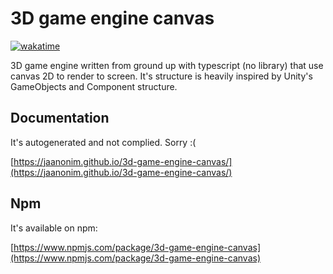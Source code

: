 # 3D game engine canvas

[![wakatime](https://wakatime.com/badge/github/jaanonim/3d-game-engine-canvas.svg)](https://wakatime.com/badge/github/jaanonim/3d-game-engine-canvas)

3D game engine written from ground up with typescript (no library) that use canvas 2D to render to screen. It's structure is heavily inspired by Unity's GameObjects and Component structure.

## Documentation

It's autogenerated and not complied. Sorry :(

[https://jaanonim.github.io/3d-game-engine-canvas/](https://jaanonim.github.io/3d-game-engine-canvas/)

## Npm

It's available on npm:

[https://www.npmjs.com/package/3d-game-engine-canvas](https://www.npmjs.com/package/3d-game-engine-canvas)
